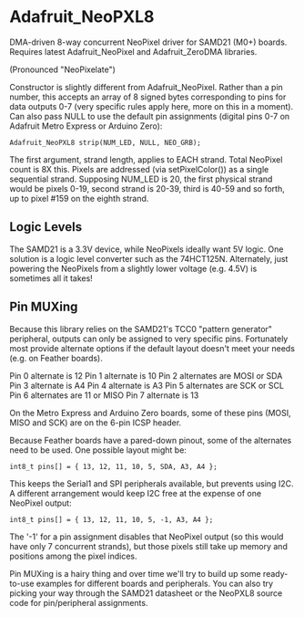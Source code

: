 # Adafruit_NeoPXL8
DMA-driven 8-way concurrent NeoPixel driver for SAMD21 (M0+) boards.
Requires latest Adafruit_NeoPixel and Adafruit_ZeroDMA libraries.

(Pronounced "NeoPixelate")

Constructor is slightly different from Adafruit_NeoPixel. Rather than a pin number, this accepts an array of 8 signed bytes corresponding to pins for data outputs 0-7 (very specific rules apply here, more on this in a moment). Can also pass NULL to use the default pin assignments (digital pins 0-7 on Adafruit Metro Express or Arduino Zero):

`Adafruit_NeoPXL8 strip(NUM_LED, NULL, NEO_GRB);`

The first argument, strand length, applies to EACH strand. Total NeoPixel count is 8X this. Pixels are addressed (via setPixelColor()) as a single sequential strand. Supposing NUM_LED is 20, the first physical strand would be pixels 0-19, second strand is 20-39, third is 40-59 and so forth, up to pixel #159 on the eighth strand.

## Logic Levels

The SAMD21 is a 3.3V device, while NeoPixels ideally want 5V logic.  One solution is a logic level converter such as the 74HCT125N.  Alternately, just powering the NeoPixels from a slightly lower voltage (e.g. 4.5V) is sometimes all it takes!

## Pin MUXing

Because this library relies on the SAMD21's TCC0 "pattern generator" peripheral, outputs can only be assigned to very specific pins. Fortunately most provide alternate options if the default layout doesn't meet your needs (e.g. on Feather boards).

Pin 0 alternate is 12
Pin 1 alternate is 10
Pin 2 alternates are MOSI or SDA
Pin 3 alternate is A4
Pin 4 alternate is A3
Pin 5 alternates are SCK or SCL
Pin 6 alternates are 11 or MISO
Pin 7 alternate is 13

On the Metro Express and Arduino Zero boards, some of these pins (MOSI, MISO and SCK) are on the 6-pin ICSP header.

Because Feather boards have a pared-down pinout, some of the alternates need to be used. One possible layout might be:

`int8_t pins[] = { 13, 12, 11, 10, 5, SDA, A3, A4 };`

This keeps the Serial1 and SPI peripherals available, but prevents using I2C. A different arrangement would keep I2C free at the expense of one NeoPixel output:

`int8_t pins[] = { 13, 12, 11, 10, 5, -1, A3, A4 };`

The '-1' for a pin assignment disables that NeoPixel output (so this would have only 7 concurrent strands), but those pixels still take up memory and positions among the pixel indices.

Pin MUXing is a hairy thing and over time we'll try to build up some ready-to-use examples for different boards and peripherals. You can also try picking your way through the SAMD21 datasheet or the NeoPXL8 source code for pin/peripheral assignments.
